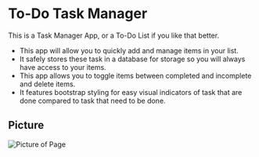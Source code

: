 # To-Do Task Manager

This is a Task Manager App, or a To-Do List if you like that better.

- This app will allow you to quickly add and manage items in your list.
- It safely stores these task in a database for storage so you will always have access to your items.
- This app allows you to toggle items between completed and incomplete and delete items.
- It features bootstrap styling for easy visual indicators of task that are done compared to task that need to be done.

## Picture

![Picture of Page](https://Images/MainPage.png)
